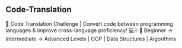 ## Code-Translation
🚀 Code Translation Challenge | Convert code between programming languages &amp; improve cross-language proficiency! 💻🔥 📌 Beginner → Intermediate → Advanced Levels | OOP | Data Structures | Algorithms
